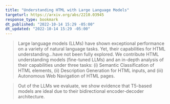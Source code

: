 ```yaml
---
title: "Understanding HTML with Large Language Models"
targeturl: https://arxiv.org/abs/2210.03945
response_type: bookmark
dt_published: "2022-10-14 15:29 -05:00"
dt_updated: "2022-10-14 15:29 -05:00"
---
```


> Large language models (LLMs) have shown exceptional performance on a variety of natural language tasks. Yet, their capabilities for HTML understanding...have not been fully explored. We contribute HTML understanding models (fine-tuned LLMs) and an in-depth analysis of their capabilities under three tasks: (i) Semantic Classification of HTML elements, (ii) Description Generation for HTML inputs, and (iii) Autonomous Web Navigation of HTML pages.

> Out of the LLMs we evaluate, we show evidence that T5-based models are ideal due to their bidirectional encoder-decoder architecture.
